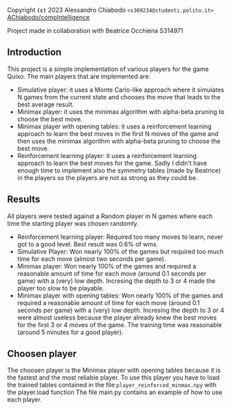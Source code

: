 Copyright **`(c)`** 2023 Alessandro Chiabodo `<s309234@studenti.polito.it>`  
[AChiabodo/compIntelligence](https://github.com/AChiabodo/compIntelligence.git)   

Project made in collaboration with Beatrice Occhiena S314971

## Introduction
This project is a simple implementation of various players for the game Quixo.
The main players that are implemented are:
- Simulative player: it uses a Monte Carlo-like approach where it simulates N games from the current state and chooses the move that leads to the best average result.
- Minimax player: it uses the minimax algorithm with alpha-beta pruning to choose the best move.
- Minimax player with opening tables: it uses a reinforcement learning approach to learn the best moves in the first N moves of the game and then uses the minimax algorithm with alpha-beta pruning to choose the best move.
- Reinforcement learning player: it uses a reinforcement learning approach to learn the best moves for the game.
Sadly I didn't have enough time to implement also the symmetry tables (made by Beatrice) in the players so the players are not as strong as they could be.
## Results
All players were tested against a Random player in N games where each time the starting player was chosen randomly.
- Reinforcement learning player: Required too many moves to learn, never got to a good level. Best result was 0.6% of wins.
- Simulative Player: Won nearly 100% of the games but required too much time for each move (almost two seconds per game).
- Minimax player: Won nearly 100% of the games and required a reasonable amount of time for each move (around 0.1 seconds per game) with a (very) low depth. Incresing the depth to 3 or 4 made the player too slow to be playable.
- Minimax player with opening tables: Won nearly 100% of the games and required a reasonable amount of time for each move (around 0.1 seconds per game) with a (very) low depth. Incresing the depth to 3 or 4 were almost useless because the player already knew the best moves for the first 3 or 4 moves of the game. The training time was reasonable (around 5 minutes for a good player).
## Choosen player
The choosen player is the Minimax player with opening tables because it is the fastest and the most reliable player.
To use this player you have to load the trained tables contained in the file `player_reinforced_minmax.npy` with the player.load function
The file main.py contains an example of how to use each player.